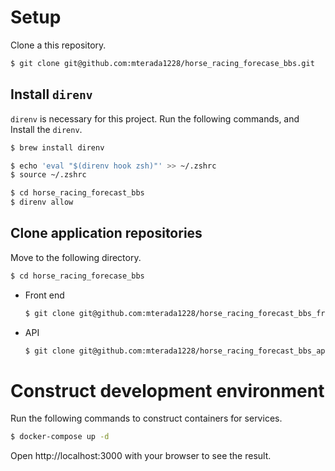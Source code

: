 # Setup
Clone a this repository.

``` sh
$ git clone git@github.com:mterada1228/horse_racing_forecase_bbs.git
```

## Install `direnv`
`direnv` is necessary for this project. Run the following commands, and Install the `direnv`.

``` sh
$ brew install direnv

$ echo 'eval "$(direnv hook zsh)"' >> ~/.zshrc
$ source ~/.zshrc

$ cd horse_racing_forecast_bbs
$ direnv allow
```

## Clone application repositories
Move to the following directory.

``` sh
$ cd horse_racing_forecase_bbs
```

- Front end
  ``` sh
  $ git clone git@github.com:mterada1228/horse_racing_forecast_bbs_front_end.git
  ```

- API
  ``` sh
  $ git clone git@github.com:mterada1228/horse_racing_forecast_bbs_api.git
  ```

# Construct development environment
Run the following commands to construct containers for services.

``` sh
$ docker-compose up -d
```

Open http://localhost:3000 with your browser to see the result.
